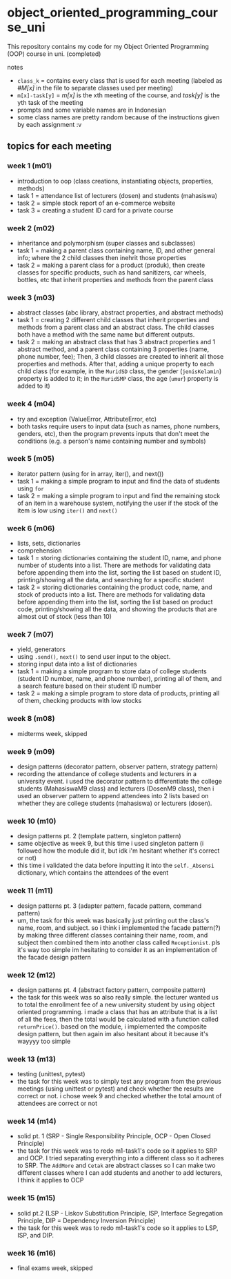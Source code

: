# object_oriented_programming_course_uni

This repository contains my code for my Object Oriented Programming (OOP) course in uni. (completed)

notes
- `class_k` = contains every class that is used for each meeting (labeled as _#M[x]_ in the file to separate classes used per meeting)
- `m[x]-task[y]` = _m[x]_ is the xth meeting of the course, and _task[y]_ is the yth task of the meeting
- prompts and some variable names are in Indonesian
- some class names are pretty random because of the instructions given by each assignment :v

## topics for each meeting

### week 1 (m01)

- introduction to oop (class creations, instantiating objects, properties, methods)
- task 1 = attendance list of lecturers (dosen) and students (mahasiswa)
- task 2 = simple stock report of an e-commerce website
- task 3 = creating a student ID card for a private course

### week 2 (m02)

- inheritance and polymorphism (super classes and subclasses)
- task 1 = making a parent class containing name, ID, and other general info; where the 2 child classes then inehrit those properties
- task 2 = making a parent class for a product (produk), then create classes for specific products, such as hand sanitizers, car wheels, bottles, etc that inherit properties and methods from the parent class

### week 3 (m03)

- abstract classes (abc library, abstract properties, and abstract methods)
- task 1 = creating 2 different child classes that inherit properties and methods from a parent class and an abstract class. The child classes both have a method with the same name but different outputs.
- task 2 = making an abstract class that has 3 abstract properties and 1 abstract method, and a parent class containing 3 properties (name, phone number, fee); Then, 3 child classes are created to inherit all those properties and methods. After that, adding a unique property to each child class (for example, in the `MuridSD` class, the gender (`jenisKelamin`) property is added to it; in the `MuridSMP` class, the age (`umur`) property is added to it)

### week 4 (m04)

- try and exception (ValueError, AttributeError, etc)
- both tasks require users to input data (such as names, phone numbers, genders, etc), then the program prevents inputs that don't meet the conditions (e.g. a person's name containing number and symbols)

### week 5 (m05)

- iterator pattern (using for in array, iter(), and next())
- task 1 = making a simple program to input and find the data of students using `for`
- task 2 = making a simple program to input and find the remaining stock of an item in a warehouse system, notifying the user if the stock of the item is low using `iter()` and `next()`

### week 6 (m06)

- lists, sets, dictionaries
- comprehension
- task 1 = storing dictionaries containing the student ID, name, and phone number of students into a list. There are methods for validating data before appending them into the list, sorting the list based on student ID, printing/showing all the data, and searching for a specific student
- task 2 = storing dictionaries containing the product code, name, and stock of products into a list. There are methods for validating data before appending them into the list, sorting the list based on product code, printing/showing all the data, and showing the products that are almost out of stock (less than 10)

### week 7 (m07)

- yield, generators
- using `.send()`, `next()` to send user input to the object.
- storing input data into a list of dictionaries
- task 1 = making a simple program to store data of college students (student ID number, name, and phone number), printing all of them, and a search feature based on their student ID number
- task 2 = making a simple program to store data of products, printing all of them, checking products with low stocks

### week 8 (m08)

- midterms week, skipped

### week 9 (m09)

- design patterns (decorator pattern, observer pattern, strategy pattern)
- recording the attendance of college students and lecturers in a university event. i used the decorator pattern to differentiate the college students (MahasiswaM9 class) and lecturers (DosenM9 class), then i used an observer pattern to append attendees into 2 lists based on whether they are college students (mahasiswa) or lecturers (dosen).

### week 10 (m10)

- design patterns pt. 2 (template pattern, singleton pattern)
- same objective as week 9, but this time i used singleton pattern (i followed how the module did it, but idk i'm hesitant whether it's correct or not)
- this time i validated the data before inputting it into the `self._Absensi` dictionary, which contains the attendees of the event

### week 11 (m11)

- design patterns pt. 3 (adapter pattern, facade pattern, command pattern)
- um, the task for this week was basically just printing out the class's name, room, and subject. so i think i implemented the facade pattern(?) by making three different classes containing their name, room, and subject then combined them into another class called `Receptionist`. pls it's way too simple im hesitating to consider it as an implementation of the facade design pattern

### week 12 (m12)

- design patterns pt. 4 (abstract factory pattern, composite pattern)
- the task for this week was so also really simple. the lecturer wanted us to total the enrollment fee of a new university student by using object oriented programming. i made a class that has an attribute that is a list of all the fees, then the total would be calculated with a function called `returnPrice()`. based on the module, i implemented the composite design pattern, but then again im also hesitant about it because it's wayyyy too simple

### week 13 (m13)

- testing (unittest, pytest)
- the task for this week was to simply test any program from the previous meetings (using unittest or pytest) and check whether the results are correct or not. i chose week 9 and checked whether the total amount of attendees are correct or not

### week 14 (m14)

- solid pt. 1 (SRP - Single Responsibility Principle, OCP - Open Closed Principle)
- the task for this week was to redo m1-task1's code so it applies to SRP and OCP. I tried separating everything into a different class so it adheres to SRP. The `AddMore` and `Cetak` are abstract classes so I can make two different classes where I can add students and another to add lecturers, I think it applies to OCP

### week 15 (m15)

- solid pt.2 (LSP - Liskov Substitution Principle, ISP, Interface Segregation Principle, DIP = Dependency Inversion Principle)
- the task for this week was to redo m1-task1's code so it applies to LSP, ISP, and DIP.

### week 16 (m16)

- final exams week, skipped

